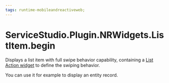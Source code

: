 ```yaml
---
tags: runtime-mobileandreactiveweb;
---
```


# ServiceStudio.Plugin.NRWidgets.ListItem.begin

Displays a list item with full swipe behavior capability, containing a [List Action widget](https://github.com/danielmarquespt/docs-product/tree/e7ea3f444d5129dab245c69ab72ae091554bc4fb/src/ref/lang/auto/ServiceStudio.Plugin.NRWidgets.ListItemAction.final.md%3E) to define the swiping behavior.

You can use it for example to display an entity record.

